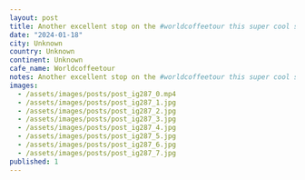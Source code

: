 ```yaml
---
layout: post
title: Another excellent stop on the #worldcoffeetour this super cool spot boasts freshly roasted beans and wine by the glass, and delicious donuts.
date: "2024-01-18"
city: Unknown
country: Unknown
continent: Unknown
cafe_name: Worldcoffeetour
notes: Another excellent stop on the #worldcoffeetour this super cool spot boasts freshly roasted beans and wine by the glass, and delicious donuts.
images:
  - /assets/images/posts/post_ig287_0.mp4
  - /assets/images/posts/post_ig287_1.jpg
  - /assets/images/posts/post_ig287_2.jpg
  - /assets/images/posts/post_ig287_3.jpg
  - /assets/images/posts/post_ig287_4.jpg
  - /assets/images/posts/post_ig287_5.jpg
  - /assets/images/posts/post_ig287_6.jpg
  - /assets/images/posts/post_ig287_7.jpg
published: 1
---
```

